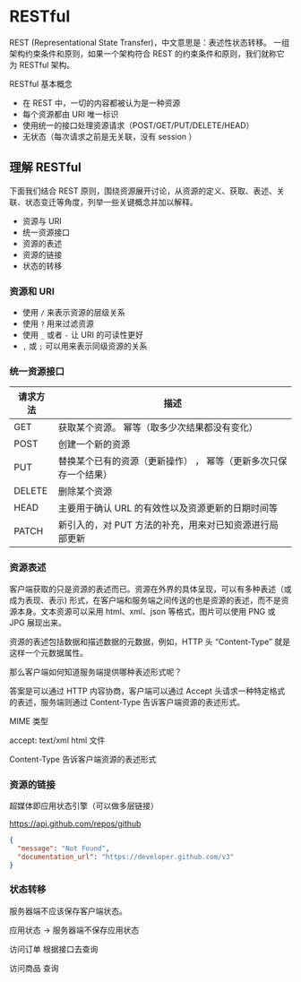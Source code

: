# RESTful

REST (Representational State Transfer)，中文意思是：表述性状态转移。 一组架构约束条件和原则，如果一个架构符合 REST 的约束条件和原则，我们就称它为 RESTful 架构。

RESTful 基本概念
 - 在 REST 中，一切的内容都被认为是一种资源
 - 每个资源都由 URI 唯一标识
 - 使用统一的接口处理资源请求（POST/GET/PUT/DELETE/HEAD）
 - 无状态（每次请求之前是无关联，没有 session ）

## 理解 RESTful
下面我们结合 REST 原则，围绕资源展开讨论，从资源的定义、获取、表述、关联、状态变迁等角度，列举一些关键概念并加以解释。

 - 资源与 URI
 - 统一资源接口
 - 资源的表述
 - 资源的链接
 - 状态的转移

### 资源和 URI
 - 使用 `/` 来表示资源的层级关系
 - 使用 `?` 用来过滤资源
 - 使用 `_` 或者 `-` 让 URI 的可读性更好
 - `,` 或 `;` 可以用来表示同级资源的关系

### 统一资源接口

| 请求方法 | 描述                                                             |
| -------- | ---------------------------------------------------------------- |
| GET      | 获取某个资源。 幂等（取多少次结果都没有变化）                    |
| POST     | 创建一个新的资源                                                 |
| PUT      | 替换某个已有的资源（更新操作） ， 幂等（更新多次只保存一个结果） |
| DELETE   | 删除某个资源                                                     |
| HEAD     | 主要用于确认 URL 的有效性以及资源更新的日期时间等                |
| PATCH    | 新引入的，对 PUT 方法的补充，用来对已知资源进行局部更新          |

### 资源表述
客户端获取的只是资源的表述而已。资源在外界的具体呈现，可以有多种表述（或成为表现、表示) 形式，在客户端和服务端之间传送的也是资源的表述，而不是资源本身。文本资源可以采用 html、xml、json 等格式，图片可以使用 PNG 或 JPG 展现出来。

资源的表述包括数据和描述数据的元数据，例如，HTTP 头 “Content-Type” 就是这样一个元数据属性。

那么客户端如何知道服务端提供哪种表述形式呢？

答案是可以通过 HTTP 内容协商，客户端可以通过 Accept 头请求一种特定格式的表述，服务端则通过 Content-Type 告诉客户端资源的表述形式。

MIME 类型

accept: text/xml html 文件

Content-Type 告诉客户端资源的表述形式

### 资源的链接
超媒体即应用状态引擎（可以做多层链接）

https://api.github.com/repos/github

```json
{
  "message": "Not Found",
  "documentation_url": "https://developer.github.com/v3"
}
```

### 状态转移

服务器端不应该保存客户端状态。

应用状态 -> 服务器端不保存应用状态

访问订单 根据接口去查询

访问商品 查询